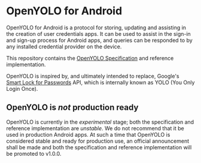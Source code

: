# OpenYOLO for Android

OpenYOLO for Android is a protocol for storing, updating and assisting in the 
creation of user credentials apps. It can be used to assist in the sign-in 
and sign-up process for Android apps, and queries can be responded to by 
any installed credential provider on the device.

This repository contains the
[OpenYOLO Specification](https://github.com/openid/OpenYOLO-Android/tree/master/spec/en) and
reference implementation.

OpenYOLO is inspired by, and ultimately intended to replace, Google's
[Smart Lock for Passwords][yolo] API, which is
internally known as YOLO (You Only Login Once).

## OpenYOLO is *not* production ready

OpenYOLO is currently in the *experimental* stage; both the specification and
reference implementation are *unstable*. We do not recommend that it be used
in production Android apps. At such a time that OpenYOLO is considered stable
and ready for production use, an official announcement shall be made and both
the specification and reference implementation will be promoted to v1.0.0.

[yolo]: https://developers.google.com/identity/smartlock-passwords/android/
